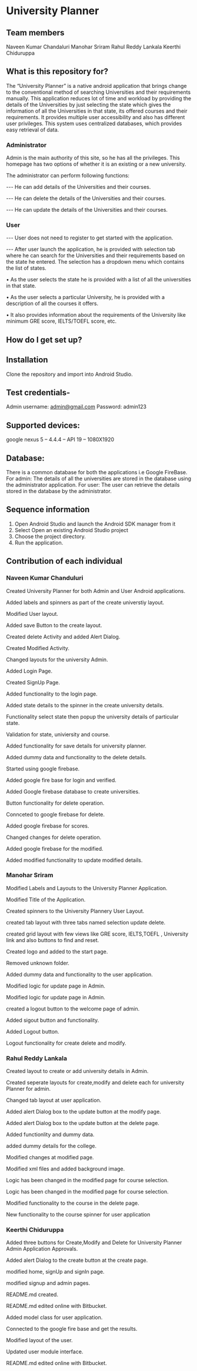 # University Planner #

## Team members ##

Naveen Kumar Chandaluri
Manohar Sriram
Rahul Reddy Lankala
Keerthi Chiduruppa

## What is this repository for? ##

The “University Planner” is a native android application that brings change to the conventional method of
searching Universities and their requirements manually. This application reduces lot of time and workload 
by providing the details of the Universities by just selecting the state which gives the information of all
the Universities in that state, its offered courses and their requirements. It provides multiple user
accessibility and also has different user privileges. This system uses centralized databases, which provides
easy retrieval of data.

### Administrator ###
Admin is the main authority of this site, so he has all the privileges. This homepage has two options of whether it is an existing or a new university.

The administrator can perform following functions:

---	He can add details of the Universities and their courses.

--- He can delete the details of the Universities and their courses.

--- He can update the details of the Universities and their courses.

### User ###

--- User does not need to register to get started with the application.

--- After user launch the application, he is provided with selection tab where he can search for the Universities and their requirements based on the state he entered. The selection has a dropdown menu which contains the list of states. 

•	As the user selects the state he is provided with a list of all the universities in that state.

•	As the user selects a particular University, he is provided with a description of all the courses it offers.

•	It also provides information about the requirements of the University like minimum GRE score, IELTS/TOEFL score, etc.

## How do I get set up? ##

## Installation ##
Clone the repository and import into Android Studio.

## Test credentials- ##
Admin username: admin@gmail.com
Password: admin123

## Supported devices: ##
google nexus 5 – 4.4.4 – API 19 – 1080X1920

## Database: ##
There is a common database for both the applications i.e Google FireBase. 
For admin: The details of all the universities are stored in the database using the administrator application.
For user: The user can retrieve the details stored in the database by the administrator.

## Sequence information ##
1.	Open Android Studio and launch the Android SDK manager from it
2.	Select Open an existing Android Studio project
3.	Choose the project directory.
4.	Run the application.

## Contribution of each individual ##

### Naveen Kumar Chanduluri ###
 
Created University Planner for both Admin and User Android applications.

Added labels and spinners as part of the create universtiy layout.

Modified User layout.

Added save Button to the create layout.

Created delete Activity and added Alert Dialog.

Created Modified Activity.

Changed layouts for the university Admin.

Added Login Page.

Created SignUp Page.

Added functionality to the login page.

Added state details to the spinner in the create university details.

Functionality select state then popup the university details of particular state.

Validation for state, univiersity and course.

Added functionality for save details for university planner.

Added dummy data and functionality to the delete details.

Started using google firebase.

Added google fire base for login and verified.

Added Google firebase database to create universities.

Button functionality for delete operation.

Connceted to google firebase for delete.

Added google firebase for scores.

Changed changes for delete operation.

Added google firebase for the modified.

Added modified functionality to update modified details.


### Manohar Sriram ###

Modified Labels and Layouts to the University Planner Application.

Modified Title of the Application.

Created spinners to the University Plannery User Layout.

created tab layout with three tabs named selection update delete.

created grid layout with few views like GRE score, IELTS,TOEFL , University link and also buttons to find and reset.

Created logo and added to the start page.

Removed unknown folder.

Added dummy data and functionality to the user application.

Modified logic for update page in Admin.

Modified logic for update page in Admin.

created a logout button to the welcome page of admin.

Added sigout button and functionality.

Added Logout button.

Logout functionality for create delete and modify.


### Rahul Reddy Lankala ###

Created layout to create or add university details in Admin.

Created seperate layouts for create,modify and delete each for university Planner for admin.	

Changed tab layout at user application.

Added alert Dialog box to the update button at the modify page.

Added alert Dialog box to the update button at the delete page.

Added functionlity and dummy data.

added dummy details for the college.

Modified changes at modified page.

Modified xml files and added background image.
	
Logic has been changed in the modified page for course selection.

Logic has been changed in the modified page for course selection.

Modified functionality to the course in the delete page.

New functionality to the course spinner for user application


### Keerthi Chiduruppa ###

Added three buttons for Create,Modify and Delete for University Planner Admin Application Approvals. 

Added alert Dialog to the create button at the create page.

modified home, signUp and signIn page.

modified signup and admin pages.

README.md created.

README.md edited online with Bitbucket.

Added model class for user application.

Connected to the google fire base and get the results.

Modified layout of the user.

Updated user module interface.

README.md edited online with Bitbucket.

